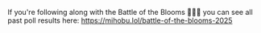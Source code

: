 If you're following along with the Battle of the Blooms 💐🌼🌷 you can see all past poll results here: [<span class="invisible">https://</span><span class="ellipsis">mihobu.lol/battle-of-the-bloom</span><span class="invisible">s-2025</span>](https://mihobu.lol/battle-of-the-blooms-2025)